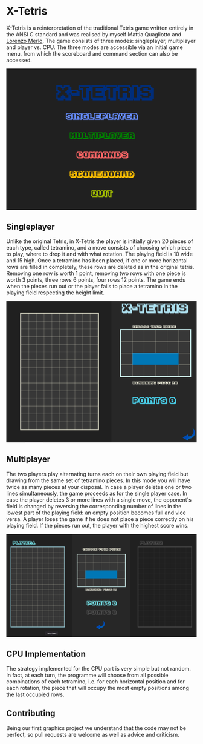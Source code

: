 # X-Tetris
X-Tetris is a reinterpretation of the traditional Tetris game written entirely in the ANSI C standard and was realised by myself Mattia Quagliotto and [Lorenzo Merlo](lorenzomerlo039@gmail.com).
The game consists of three modes: singleplayer, multiplayer and player vs. CPU.
The three modes are accessible via an initial game menu, from which the scoreboard and command section can also be accessed.

![Menu](/screenshot/screenshot_1.png)

## Singleplayer
Unlike the original Tetris, in X-Tetris the player is initially given 20 pieces of each type, called tetramino, and a move consists of choosing which piece to play, where to drop it and with what rotation.
The playing field is 10 wide and 15 high. Once a tetramino has been placed, if one or more horizontal rows are filled in completely, these rows are deleted as in the original tetris.
Removing one row is worth 1 point, removing two rows with one piece is worth 3 points, three rows 6 points, four rows 12 points.
The game ends when the pieces run out or the player fails to place a tetramino in the playing field respecting the height limit.

![Singleplayer](/screenshot/screenshot_2.png)

## Multiplayer
The two players play alternating turns each on their own playing field but drawing from the same set of tetramino pieces. In this mode you will have twice as many pieces at your disposal. In case a player deletes one or two lines simultaneously, the game proceeds as for the single player case. In case the player deletes 3 or more lines with a single move, the opponent's field is changed by reversing the corresponding number of lines in the lowest part of the playing field: an empty position becomes full and vice versa.
A player loses the game if he does not place a piece correctly on his playing field. If the pieces run out, the player with the highest score wins.

![Multiplayer](/screenshot/screenshot_3.png)

## CPU Implementation
The strategy implemented for the CPU part is very simple but not random. 
In fact, at each turn, the programme will choose from all possible combinations of each tetramino, i.e. for each horizontal position and for each rotation, the piece that will occupy the most empty positions among the last occupied rows.

## Contributing
Being our first graphics project we understand that the code may not be perfect, so pull requests are welcome as well as advice and criticism.
